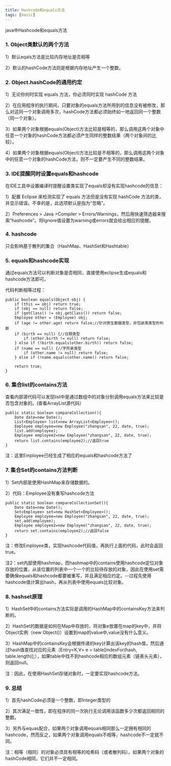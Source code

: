 ```yaml
---
title: Hashcode和equals方法
tags: [basic]
---
```


java中Hashcode和equals方法

### 1. Object类默认的两个方法
1）默认eqals方法是比较内存地址是否相等

2）默认的hashCode方法则是根据内存地址产生一个整数。

### 2. Object.hashCode的通用约定
1）无论你何时实现 equals 方法，你必须同时实现 hashCode 方法

2）在应用程序的执行期间，只要对象的equals方法所用到的信息没有被修改，那么对这同一个对象调用多次，hashCode方法都必须始终如一地返回同一个整数（同一个对象）。

3）如果两个对象根据equals(Object)方法比较是相等的，那么调用这两个对象中任意一个对象的hashCode方法都必须产生同样的整数结果（两个对象间的比较）。

4）如果两个对象根据equals(Object)方法比较是不相等的，那么调用这两个对象中的任意一个对象的hashCode方法，则不一定要产生不同的整数结果。

### 3. IDE提醒同时设置equals和hashcode
在IDE工具中设置编译时提醒设置类实现了equals却没有实现hashcode的信息：

1）配置 Eclipse 来检测实现了 equals 方法但是没有实现 hashCode 方法的类，并显示错误。不幸的是，此选项默认是指为“忽略”。

2）Preferences > Java >Compiler > Errors/Warnings，然后用快速筛选器来搜索“hashcode”。将Ignore值设置为warning或errors就会给出相应的提醒。

### 4. hashcode
只会影响基于散列的集合（HashMap、HashSet和Hashtable）

### 5. equals和hashcode实现
通过equals方法可以判断对象是否相同，直接使用eclipse生成equals和hashcode方法即可。

代码判断相等过程：
```
public boolean equals(Object obj) {
    if (this == obj) return true;
    if (obj == null) return false;
    if (getClass() != obj.getClass()) return false;
    Employee other = (Employee) obj;
    if (age != other.age) return false;//针对原生数据类型，非包装类类型的判断
    if (birth == null) {//日期类型
        if (other.birth != null) return false;
    } else if (!birth.equals(other.birth)) return false;
    if (name == null) {//字符串类型
        if (other.name != null) return false;
    } else if (!name.equals(other.name)) return false;
        
    return true;
}
```

### 6. 集合list的contains方法
查看内部源代码可以发现list中是通过数组中的对象分别调用equals方法来比较是否包含对象的。(查看ArrayList源代码）
```
public static boolean compareCollection(){
    Date date=new Date();
    List<Employee> list=new ArrayList<Employee>();
    Employee employee=new Employee("zhangsan", 22, date, true);
    list.add(employee);
    Employee employee2=new Employee("zhangsan", 22, date, true);
    return list.contains(employee2);//返回true
}
```
注：这里Employee已经生成了相应的equals和hashcode方法了

### 7. 集合Set的contains方法判断
1）Set内部是使用HashMap来存储数据的。

2）代码：Employee没有重写hashcode方法
```
public static boolean compareCollectionSet(){
    Date date=new Date();
    Set<Employee> set=new HashSet<Employee>();
    Employee employee=new Employee("zhangsan", 22, date, true);
    set.add(employee);
    Employee employee2=new Employee("zhangsan", 22, date, true);
    return set.contains(employee2);//返回false
}
```
注：修改Employee类，实现hashcode代码值，再执行上面的代码，此时会返回true。

注2：set内部使用hashmap，而hashmap中的contains使用hashcode定位对象存放的位置，从该位置的列表中一个一个的比较待存放的对象，因此在使用set需要确保equals和hashcode都要被重写，并且满足相应约定。--过程先使用hashcode值计算出hash，再从列表中使用equals比较对象。

### 8. hashset原理
1）HashSet中的contains方法实际是调用的HashMap中的containsKey方法来判断的。

2）HashSet的数据是如何在Map中存放的，将对象e放置在map的key中，并将Object实例（new Object()）设置到map的value中,value没有什么意义。

3）HashMap中的containsKey会根据传递的key计算出该key的hash值，然后通过hash值查找对应的元素（Entry<K,V> e = table[indexFor(hash, table.length)];），如果table中找不到hashcode相应的数组元素（链表头元素），则返回null。

注：因此，在使用HashSet存储对象时，一定要实现hashcode方法。

### 9. 总结
1）首先hashCode必须是一个整数，即Integer类型的

2）其次满足一致性，即在程序的同一次执行无论调用该函数多少次都返回相同的整数。

3）另外与equas配合，如果两个对象调用equals相同那么一定拥有相同的hashcode，然而反之，如果两个对象调用equals不相等，hashcode不一定就不同。

注：相等（相同）的对象必须具有相等的哈希码（或者散列码）。如果两个对象的hashCode相同，它们并不一定相同。

